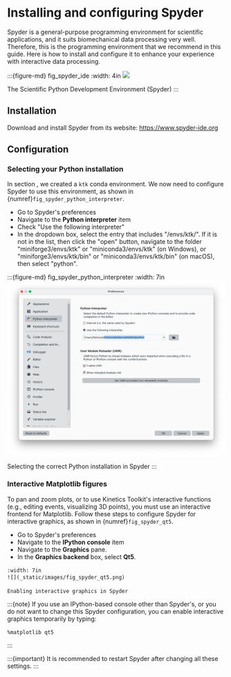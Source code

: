 # Installing and configuring Spyder

Spyder is a general-purpose programming environment for scientific applications, and it suits biomechanical data processing very well. Therefore, this is the programming environment that we recommend in this guide. Here is how to install and configure it to enhance your experience with interactive data processing.

:::{figure-md} fig_spyder_ide
:width: 4in
![](_static/images/fig_spyder_ide.jpg)

The Scientific Python Development Environment (Spyder)
:::

## Installation

Download and install Spyder from its website: https://www.spyder-ide.org

## Configuration

### Selecting your Python installation

In section [](getting_started_installing.md), we created a `ktk` conda environment. We now need to configure Spyder to use this environment, as shown in {numref}`fig_spyder_python_interpreter`.

- Go to Spyder's preferences
- Navigate to the **Python interpreter** item
- Check "Use the following interpreter"
- In the dropdown box, select the entry that includes "/envs/ktk/". If it is not in the list, then click the "open" button, navigate to the folder "miniforge3/envs/ktk" or "miniconda3/envs/ktk" (on Windows), or "miniforge3/envs/ktk/bin" or "miniconda3/envs/ktk/bin" (on macOS), then select "python".

:::{figure-md} fig_spyder_python_interpreter
:width: 7in
![](_static/images/fig_spyder_python_interpreter.png)

Selecting the correct Python installation in Spyder
:::

### Interactive Matplotlib figures

To pan and zoom plots, or to use Kinetics Toolkit's interactive functions (e.g., editing events, visualizing 3D points), you must use an interactive frontend for Matplotlib. Follow these steps to configure Spyder for interactive graphics, as shown in {numref}`fig_spyder_qt5`.

- Go to Spyder's preferences
- Navigate to the **IPython console** item
- Navigate to the **Graphics** pane.
- In the **Graphics backend** box, select **Qt5**.

```{figure-md} fig_spyder_qt5
:width: 7in
![](_static/images/fig_spyder_qt5.png)

Enabling interactive graphics in Spyder
```

:::{note}
If you use an IPython-based console other than Spyder's, or you do not want to change this Spyder configuration, you can enable interactive graphics temporarily by typing:

```
%matplotlib qt5
```
:::

:::{important}
It is recommended to restart Spyder after changing all these settings.
:::
